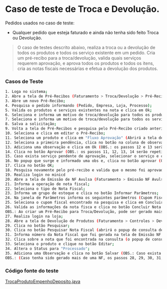 # Caso de teste de Troca e Devolução.
Pedidos usados no caso de teste: 

  - Qualquer pedido que esteja faturado e ainda não tenha sido feito Troca ou Devolução.

> O caso de testes descrito abaixo, realiza a troca ou a devolução de todos os produtos e todos os serviço existente em um pedido. Cria um pré-recibo para a troca/devolução, valida quais serviços requerem aprovação, e aprova todos os produtos e todos os itens, cria as notas fiscais necessárias e efetua a devolução dos produtos.

### Casos de Teste
```sh
1. Loga no sistema;
2. Abre a tela de Pré-Recibos (Faturamento > Troca/Devolução > Pré-Recibos);
3. Abre um novo Pré-Recibo;
4. Pesquisa o pedido informando (Pedido, Empresa, Loja, Processo);
5. Valida os produtos e serviços existentes na nota e clica em Ok;
6. Seleciona e informa um motivo de troca/devolução para todos os produtos do pedido;
7. Seleciona e informa um motivo de troca/devolução para todos os serviços que necessitarem de um motivo (OBS.: alguns serviços já são aprovados para troca/devolução, não tendo a necessidade de informar um motivo para o mesmo);
8. Salva a solicitação;
9. Volta a tela de Pré-Recibos e pesquisa pelo Pré-Recibo criado anteriormente (OBS.: O mesmo estará com status de AG. APROVACAO PRODUTOS);
10. Seleciona e clica em editar o Pré-Recibo;
11. Seleciona um produto e clica em "Fluxo Aprovação" (Abrirá a tela de Aprovação de Produtos);
12. Seleciona a primeira pendência, clica no botão na coluna de observação;
13. Adiciona uma observação e clica em Ok (OBS.: os passos 12 e 13 serão repetidos até que todas as pendências tenham sido aprovadas).
14. Clica no botão Aprovar (OBS.: os passos 11, 12, 13, 14 serão repetidos ate que todos os produtos tenham sido aprovados);
15. Caso exista serviço pendente de aprovação, selecionar o serviço e clicar no botão "Fluxo Aprovação";
16. No popup que surge e informado uma obs e, clica no botão aprovar (OBS.: os passos 15 e 16 serão repetidos para todos os serviços pendentes de aprovação);
17. Clica no botão OK;
18. Pesquisa novamente pelo pré-recibo e valida que o mesmo foi aprovado;
19. Realiza login no minicd
20. Abre a tela de Emissão de NF Avulsa (Faturamento > Emissão NF Avulsa);
21. Informa a operação de nota fiscal;
22. Seleciona o tipo de Nota Fiscal;
23. Informa um grupo de estoque e clica no botão Informar Parâmetros;
24. Na janela de Parâmetros informa os seguintes parâmetros (Cupom Fiscal, Empresa, Cod. Loja, Série NF), e clica em pesquisar;
25. Seleciona o cupom fiscal encontrado na pesquisa e clica em Concluir;
26. Valida as informações da nota fisca e clica no botão Concluir Nota Fiscal;
OBS.: Ao criar um Pré-Recibo para Troca/Devolução, pode ser gerado mais de um cupom fiscal, dependedo da forma de empenho dos produtos do pedido. Se o mesmo ocorrer os passos 20, 21, 22, 23 e 24 serão repetidos até que tenha sido criado notas para todos os cumpons fiscais gerados;
27. Realiza login na loja;
28. Abre a tela de Devolução de Produtos (Faturamento > Controles > Devolução de Produtos);
29. Clica no botão Pesquisar;
30. Clica no botão Pesquisar Nota Fiscal (abrirá o popup de consulta de NF);
31. Informa número da Nota Fiscal que foi gerada na tela de Emissão NF Avulsa, e clica no botão Selecionar;
32. Clica sobre a nota que foi encontrada na consulta (o popup de consulta de NF ira fechar e na tela de Devolução de Produtos irá carregar todos os produtos contidos na NF selecionada);
33. Seleciona o produto e clique no botão Editar;
34. Altera o Status para "Processado";
35. Adiciona uma Observação e clica no botão Salvar (OBS.: Caso exista mais de um produto na NF, repetir os passos 32,33 e 34 até que todos os produtos da NF teham sido processados);
OBS.: (Caso tenha sido gerado mais de uma NF, os passos 28, 29, 30, 31, 32, 33 e 34 serão repetidos, até que todos os produtos de todas as notas tenham sido processados);

```
### Código fonte do teste
[TrocaProdutoEmpenhoDeposito.java](/TestesSelenium/src/test/java/br/com/mv/test/TrocaProdutoEmpenhoDeposito.java)
